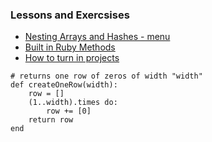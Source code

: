 ### Lessons and Exercsises

- [Nesting Arrays and Hashes - menu](https://github.com/Ada-Developers-Academy/textbook-curriculum/blob/master/01-ruby-fundamentals/nesting-arrays-hashes.md)
- [Built in Ruby Methods](https://github.com/Ada-Developers-Academy/textbook-curriculum/blob/master/01-ruby-fundamentals/exercises/built-in-ruby-methods-jigsaw.md)
- [How to turn in projects](https://github.com/Ada-Developers-Academy/textbook-curriculum/blob/master/00-programming-fundamentals/project-submissions-without-git.md)

```
# returns one row of zeros of width "width" 
def createOneRow(width):
    row = []
    (1..width).times do:
        row += [0]
    return row
end
```